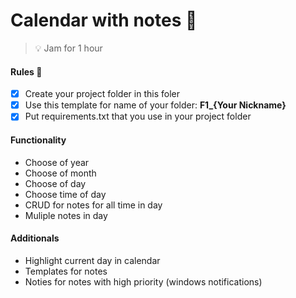 # Calendar with notes :date:

> :bulb: Jam for 1 hour

#### Rules :pushpin:

- [x] Create your project folder in this foler
- [x] Use this template for name of your folder: **F1_{Your Nickname}**
- [x] Put requirements.txt that you use in your project folder

#### Functionality

- Choose of year
- Choose of month
- Choose of day
- Choose time of day
- CRUD for notes for all time in day
- Muliple notes in day


#### Additionals

- Highlight current day in calendar
- Templates for notes
- Noties for notes with high priority (windows notifications)
